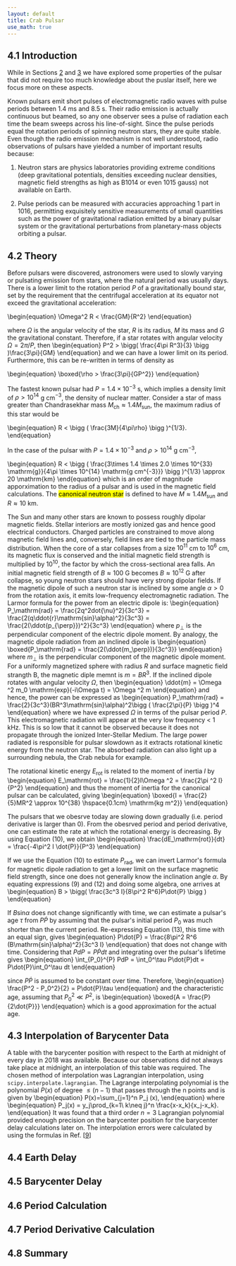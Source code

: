 ```yaml
---
layout: default
title: Crab Pulsar
use_math: true
---
```



## 4.1 Introduction

While in Sections [2](DispersionMeasure.md) and [3](FourierTransform) we have explored some properties of the pulsar that did not require too much knowledge about the puslar itself, here we focus more on these aspects.

Known pulsars emit short pulses of electromagnetic radio waves with pulse periods between 1.4 ms and 8.5 s. Their radio emission is actually continuous but beamed, so any one observer sees a pulse of radiation each time the beam sweeps across his line-of-sight. Since the pulse periods equal the rotation periods of spinning neutron stars, they are quite stable. Even though the radio emission mechanism is not well understood, radio observations of pulsars have yielded a number of important results because:

1. Neutron stars are physics laboratories providing extreme conditions (deep gravitational potentials, densities exceeding nuclear densities, magnetic field strengths as high as B1014 or even 1015 gauss) not available on Earth.

2. Pulse periods can be measured with accuracies approaching 1 part in 1016, permitting exquisitely sensitive measurements of small quantities such as the power of gravitational radiation emitted by a binary pulsar system or the gravitational perturbations from planetary-mass objects orbiting a pulsar.

## 4.2 Theory

Before pulsars were discovered, astronomers were used to slowly varying or pulsating emission from stars, where the natural period was usually days. There is a lower limit to the rotation period $P$ of a gravitationally bound star, set by the requirement that the centrifugal acceleration at its equator not exceed the gravitational acceleration:

\begin{equation}
\Omega^2 R < \frac{GM}{R^2}
\end{equation}

where $\Omega$ is the angular velocity of the star, $R$ is its radius, $M$ its mass and $G$ the gravitational constant. Therefore, if a star rotates with angular velocity $\Omega = 2 \pi /P$, then
\begin{equation}
P^2 > \bigg( \frac{4\pi R^3}{3} \bigg )\frac{3\pi}{GM}
\end{equation}
and we can have a lower limit on its period. Furthermore, this can be re-written in terms of density as

\begin{equation}
\boxed{\rho > \frac{3\pi}{GP^2}}
\end{equation}

The fastest known pulsar had $P = 1.4\times 10^{-3}$ s, which implies a density limit of $\rho > 10^{14}$ g cm$^{-3}$, the density of nuclear matter. Consider a star of mass greater than Chandrasekhar mass $M_\mathrm{ch} \approx 1.4 M_\mathrm{sun}$, the maximum radius of this star would be

\begin{equation}
R < \bigg ( \frac{3M}{4\pi\rho} \bigg )^{1/3}.
\end{equation}

In the case of the pulsar with $P = 1.4 \times 10^{-3}$ and $\rho > 10^{14}$ g cm$^{-3}$,

\begin{equation}
R < \bigg ( \frac{3\times 1.4 \times 2.0 \times 10^{33} \mathrm{g}}{4\pi \times 10^{14} \mathrm{g cm^{-3}}} \bigg )^{1/3} \approx 20 \mathrm{km}
\end{equation}
which is an order of magnitude apporximation to the radius of a pulsar and is used in the magnetic field calculations. The <mark>canonical neutron star</mark> is defined to have $M \approx 1.4 M_\mathrm{sun}$ and $R \approx 10$ km.

The Sun and many other stars are known to possess roughly dipolar magnetic fields. Stellar interiors are mostly ionized gas and hence good electrical conductors. Charged particles are constrained to move along magnetic field lines and, conversely, field lines are tied to the particle mass distribution. When the core of a star collapses from a size $10^11$ cm to $10^6$ cm, its magnetic flux is conserved and the initial magnetic field strength is multiplied by $10^10$, the factor by which the cross-sectional area falls. An initial magnetic field strength of $B \approx 100$ G becomes $B \approx 10^12$ G after collapse, so young neutron stars should have very strong dipolar fields.
If the magnetic dipole of such a neutron star is inclined by some angle $\alpha > 0$  from the rotation axis, it emits low-frequency electromagnetic radiation. The Larmor formula for the power from an electric dipole is:
\begin{equation}
P_\mathrm{rad} = \frac{2q^2dot{\nu}^2}{3c^3} = \frac{2(q\ddot{r}\mathrm{sin}\alpha)^2}{3c^3} = \frac{2(\ddot{p_{\perp}})^2}{3c^3}
\end{equation}
where $p_\perp$ is the perpendicular component of the electric dipole moment. By analogy, the magnetic dipole radiation from an inclined dipole is
\begin{equation}
\boxed{P_\mathrm{rad} = \frac{2(\ddot{m_\perp})}{3c^3}}
\end{equation}
where $m_\perp$ is the perpendicular component of the magnetic dipole moment. For a uniformly magnetized sphere with radius $R$ and surface magnetic field strangth B, the magnetic diple memnt is $m = BR^3$. If the inclined dipole rotates with angular velocity $\Omega$, then
\begin{equation}
\ddot{m} = \Omega ^2 m_0 \mathrm{exp}(-i\Omega t) = \Omega ^2 m
\end{equation}
and hence, the power can be expressed as
\begin{equation}
P_\mathrm{rad} = \frac{2}{3c^3}(BR^3\mathrm{sin}\alpha)^2\bigg ( \frac{2\pi}{P} \bigg )^4
\end{equation}
where we have expressed $\Omega$ in terms of the pulsar period $P$. This electromagnetic radiation will appear at the very low frequency < 1 kHz. This is so low that it cannot be observed because it does not propagate through the ionized Inter-Stellar Medium. The large power radiated is responsible for pulsar slowdown as it extracts rotational kinetic energy from the neutron star. The absorbed radiation can also light up a surrounding nebula, the Crab nebula for example.

The rotational kinetic energy $E_\mathrm{rot}$ is related to the moment of inertia $I$ by
\begin{equation}
E_\mathrm{rot} = \frac{1}{2}I\Omega ^2 = \frac{2\pi ^2 I}{P^2}
\end{equation}
and thus the moment of inertia for the canonical pulsar can be calculated, giving
\begin{equation}
\boxed{I = \frac{2}{5}MR^2 \approx 10^{38} \hspace{0.1cm} \mathrm{kg m^2}}
\end{equation}

The pulsars that we obesrve today are slowing down gradually (i.e. period derivative is larger than 0). From the obesrved period and period derivative, one can estimate the rate at which the rotational energy is decreasing. By using Equation (10), we obtain
\begin{equation}
\frac{dE_\mathrm{rot}}{dt} = \frac{-4\pi^2 I \dot{P}}{P^3}
\end{equation}

If we use the Equation (10) to estimate $P_\mathrm{rad}$, we can invert Larmor's formula for magnetic dipole radiation to get a lower limit on the surface magnetic field strength, since one does not generally know the inclination angle $\alpha$. By equating expressions (9) and (12) and doing some algebra, one arrives at
\begin{equation}
B > \bigg( \frac{3c^3 I}{8\pi^2 R^6}P\dot{P} \bigg )
\end{equation}

If $B \mathrm{sin}\alpha$ does not change significantly with time, we can estimate a pulsar's age $\tau$ from $P\dot{P}$ by assuming that the pulsar's initial period $P_0$ was much shorter than the current period. Re-expressing Equation (13), this time with an equal sign, gives
\begin{equation}
P\dot{P} = \frac{8\pi^2 R^6 (B\mathrm{sin}\alpha)^2}{3c^3 I}
\end{equation}
that does not change with time. Considering that $PdP = P \dot{P}dt$ and integrating over the pulsar's lifetime gives
\begin{equation}
\int_{P_0}^{P} PdP = \int_0^\tau P\dot{P}dt = P\dot{P}\int_0^\tau dt
\end{equation}

since $P\dot{P}$ is assumed to be constant over time. Therefore,
\begin{equation}
\frac{P^2 - P_0^2}{2} = P\dot{P}\tau
\end{equation}
and the characteristic age, assuming that $P_0^2 \ll P^2$, is
\begin{equation}
\boxed{A = \frac{P}{2\dot{P}}}
\end{equation}
which is a good approximation for the actual age.

## 4.3 Interpolation of Barycenter Data

A table with the barycenter position with respect to the Earth at midnight of every day in 2018 was available. Because our observations did not always take place at midnight, an interpolation of this table was required.
The chosen method of interpolation was Lagrangian interpolation, using `scipy.interpolate.lagrangian`.
The Lagrange interpolating polynomial is the polynomial $P(x)$ of degree $\leqslant (n-1)$ that passes through the n points and is given by
\begin{equation}
P(x)=\sum_{j=1}^n P_j (x),
\end{equation}
where
\begin{equation}
P_j(x) = y_j\prod_{k=1\\ k\neq j}^n \frac{x-x_k}{x_j-x_k}.
\end{equation}
It was found that a third order $n=3$ Lagrangian polynomial provided enough precision on the barycenter position for the barycenter delay calculations later on. The interpolation errors were calculated by using the formulas in Ref. [[9](About.md#52-references)]
## 4.4 Earth Delay

## 4.5 Barycenter Delay

## 4.6 Period Calculation

## 4.7 Period Derivative Calculation

## 4.8 Summary
